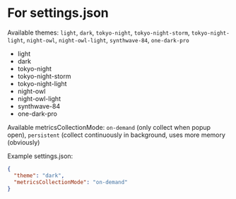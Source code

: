 # For settings.json

Available themes: `light`, `dark`, `tokyo-night`, `tokyo-night-storm`, `tokyo-night-light`, `night-owl`, `night-owl-light`, `synthwave-84`, `one-dark-pro`

- light
- dark
- tokyo-night
- tokyo-night-storm
- tokyo-night-light
- night-owl
- night-owl-light
- synthwave-84
- one-dark-pro

Available metricsCollectionMode: `on-demand` (only collect when popup open), `persistent` (collect continuously in background, uses more memory (obviously)

Example settings.json:
```json
{
  "theme": "dark",
  "metricsCollectionMode": "on-demand"
}
```
